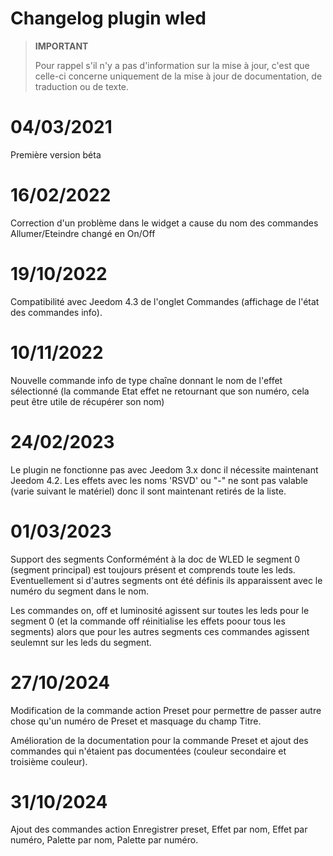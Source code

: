 # Changelog plugin wled

>**IMPORTANT**
>
>Pour rappel s'il n'y a pas d'information sur la mise à jour, c'est que celle-ci concerne uniquement de la mise à jour de documentation, de traduction ou de texte.

# 04/03/2021

Première version béta

# 16/02/2022

Correction d'un problème dans le widget a cause du nom des commandes Allumer/Eteindre changé en On/Off

# 19/10/2022

Compatibilité avec Jeedom 4.3 de l'onglet Commandes (affichage de l'état des commandes info).

# 10/11/2022

Nouvelle commande info de type chaîne donnant le nom de l'effet sélectionné (la commande Etat effet ne retournant que son numéro, cela peut être utile de récupérer son nom)

# 24/02/2023

Le plugin ne fonctionne pas avec Jeedom 3.x donc il nécessite maintenant Jeedom 4.2.
Les effets avec les noms 'RSVD' ou "-" ne sont pas valable (varie suivant le matériel) donc il sont maintenant retirés de la liste.

# 01/03/2023

Support des segments
Conformémént à la doc de WLED le segment 0 (segment principal) est toujours présent et comprends toute les leds. Eventuellement si d'autres segments ont été définis ils apparaissent avec le  numéro du segment dans le nom.

Les commandes on, off et luminosité agissent sur toutes les leds pour le segment 0 (et la commande off réinitialise les effets poour tous les segments) alors que pour les autres segments ces commandes agissent seulemnt sur les leds du segment.

# 27/10/2024

Modification de la commande action Preset pour permettre de passer autre chose qu'un numéro de Preset et masquage du champ Titre.

Amélioration de la documentation pour la commande Preset et ajout des commandes qui n'étaient pas documentées (couleur secondaire et troisième couleur).

#  31/10/2024

Ajout des commandes action Enregistrer preset, Effet par nom, Effet par numéro, Palette par nom, Palette par numéro.
